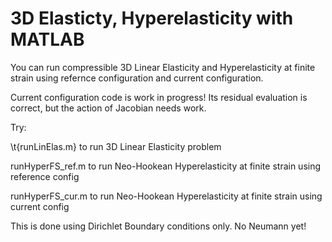 # 3D Elasticty, Hyperelasticity with MATLAB

You can run compressible 3D Linear Elasticity and Hyperelasticity at finite strain using refernce configuration and current configuration.

Current configuration code is work in progress! Its residual evaluation is correct, but the action of Jacobian needs work.

Try:

\t{runLinElas.m} to run 3D Linear Elasticity problem

runHyperFS\_ref.m to run Neo-Hookean Hyperelasticity at finite strain using reference config

runHyperFS\_cur.m to run Neo-Hookean Hyperelasticity at finite strain using current config

This is done using Dirichlet Boundary conditions only. No Neumann yet!

